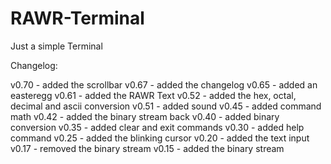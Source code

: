 # RAWR-Terminal

Just a simple Terminal

Changelog:

v0.70 - added the scrollbar
v0.67 - added the changelog
v0.65 - added an easteregg
v0.61 - added the RAWR Text
v0.52 - added the hex, octal, decimal and ascii conversion
v0.51 - added sound
v0.45 - added command math
v0.42 - added the binary stream back
v0.40 - added binary conversion
v0.35 - added clear and exit commands
v0.30 - added help command
v0.25 - added the blinking cursor
v0.20 - added the text input
v0.17 - removed the binary stream
v0.15 - added the binary stream
